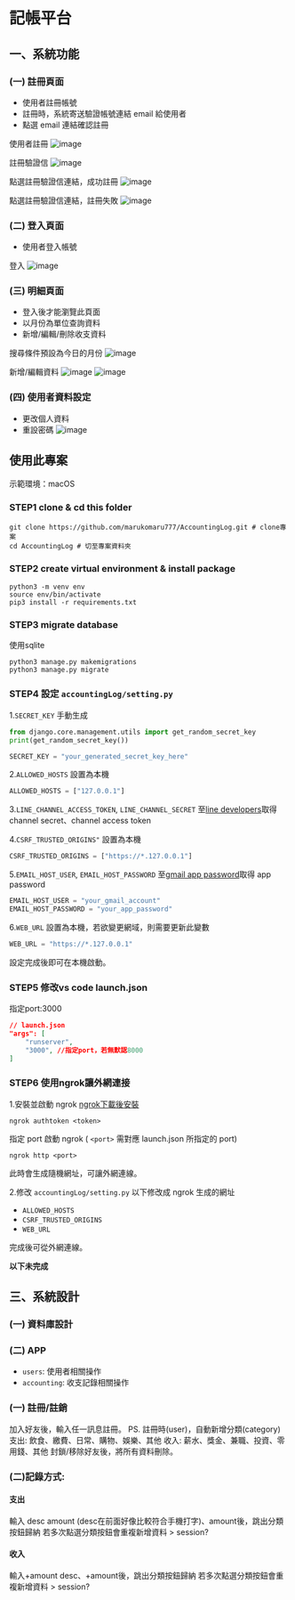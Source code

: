 # 記帳平台
## 一、系統功能
### (一) 註冊頁面
- 使用者註冊帳號
- 註冊時，系統寄送驗證帳號連結 email 給使用者
- 點選 email 連結確認註冊

使用者註冊
![image](./readme_assets/registration.png)

註冊驗證信
![image](./readme_assets/reg_confirm_mail.png)

點選註冊驗證信連結，成功註冊
![image](./readme_assets/reg_success.png)

點選註冊驗證信連結，註冊失敗
![image](./readme_assets/reg_fail.png)

### (二) 登入頁面
- 使用者登入帳號

登入
![image](./readme_assets/login.png)

### (三) 明細頁面
- 登入後才能瀏覽此頁面
- 以月份為單位查詢資料
- 新增/編輯/刪除收支資料

搜尋條件預設為今日的月份
![image](./readme_assets/detail.png)

新增/編輯資料
![image](./readme_assets/detail-insert.png)
![image](./readme_assets/detail-update.png)

### (四) 使用者資料設定
- 更改個人資料
- 重設密碼
![image](./readme_assets/user-info.png)

## 使用此專案
示範環境：macOS
### STEP1 clone & cd this folder
```shell
git clone https://github.com/marukomaru777/AccountingLog.git # clone專案
cd AccountingLog # 切至專案資料夾
```

### STEP2 create virtual environment & install package
```shell
python3 -m venv env
source env/bin/activate
pip3 install -r requirements.txt
```

### STEP3 migrate database
使用sqlite
```shell
python3 manage.py makemigrations
python3 manage.py migrate
```

### STEP4 設定 `accountingLog/setting.py`
1.`SECRET_KEY`
手動生成
```python
from django.core.management.utils import get_random_secret_key
print(get_random_secret_key())
```

```python
SECRET_KEY = "your_generated_secret_key_here"
```

2.`ALLOWED_HOSTS`
設置為本機
```python
ALLOWED_HOSTS = ["127.0.0.1"]
```

3.`LINE_CHANNEL_ACCESS_TOKEN`, `LINE_CHANNEL_SECRET`
至[line developers](https://developers.line.me/console/)取得 channel secret、channel access token

4.`CSRF_TRUSTED_ORIGINS"`
設置為本機
```python
CSRF_TRUSTED_ORIGINS = ["https://*.127.0.0.1"]
```

5.`EMAIL_HOST_USER`, `EMAIL_HOST_PASSWORD`
至[gmail app password](https://dev.to/krishnaa192/creating-google-app-password-for-django-project-4oj3)取得 app password
```python
EMAIL_HOST_USER = "your_gmail_account"
EMAIL_HOST_PASSWORD = "your_app_password"
```

6.`WEB_URL`
設置為本機，若欲變更網域，則需要更新此變數
```python
WEB_URL = "https://*.127.0.0.1"
```

設定完成後即可在本機啟動。

### STEP5 修改vs code launch.json
指定port:3000
```json
// launch.json
"args": [
    "runserver",
    "3000", //指定port，若無默認8000
]
```

### STEP6 使用ngrok讓外網連接
1.安裝並啟動 ngrok
[ngrok下載後安裝](https://ngrok.com/download)
```shell
ngrok authtoken <token>
```

指定 port 啟動 ngrok ( `<port>` 需對應 launch.json 所指定的 port)
```shell
ngrok http <port>
```
此時會生成隨機網址，可讓外網連線。

2.修改 `accountingLog/setting.py`
以下修改成 ngrok 生成的網址
- `ALLOWED_HOSTS`
- `CSRF_TRUSTED_ORIGINS`
- `WEB_URL`

完成後可從外網連線。


**以下未完成**
## 三、系統設計
### (一) 資料庫設計

### (二) APP
- `users`: 使用者相關操作
- `accounting`: 收支記錄相關操作

### (一) 註冊/註銷
加入好友後，輸入任一訊息註冊。
PS. 註冊時(user)，自動新增分類(category)
支出: 飲食、繳費、日常、購物、娛樂、其他
收入: 薪水、獎金、兼職、投資、零用錢、其他
封鎖/移除好友後，將所有資料刪除。

### (二)記錄方式: 
#### 支出
輸入 desc amount (desc在前面好像比較符合手機打字)、amount後，跳出分類按鈕歸納
若多次點選分類按鈕會重複新增資料 > session?

#### 收入
輸入+amount desc、+amount後，跳出分類按鈕歸納
若多次點選分類按鈕會重複新增資料 > session?
